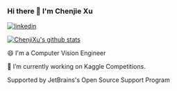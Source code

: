 ### Hi there 👋 I'm Chenjie Xu

[![linkedin](https://img.shields.io/badge/-LinkedIn-blue?style=flat&logo=Linkedin)](https://www.linkedin.com/in/chenjie-xu/)

[![ChenjiXu's github stats](https://github-readme-stats.vercel.app/api?username=ChenjieXu&show_icons=true&bg_color=30,e96443,904e95&title_color=fff&text_color=fff)](https://github.com/anuraghazra/github-readme-stats)

😄 I'm a Computer Vision Engineer

🔭 I’m currently working on Kaggle Competitions.

Supported by JetBrains's Open Source Support Program

<!--
**ChenjieXu/ChenjieXu** is a ✨ _special_ ✨ repository because its `README.md` (this file) appears on your GitHub profile.

Here are some ideas to get you started:

- 🔭 I’m currently working on ...
- 🌱 I’m currently learning ...
- 👯 I’m looking to collaborate on ...
- 🤔 I’m looking for help with ...
- 💬 Ask me about ...
- 📫 How to reach me: ...
- 😄 Pronouns: ...
- ⚡ Fun fact: ...
-->

